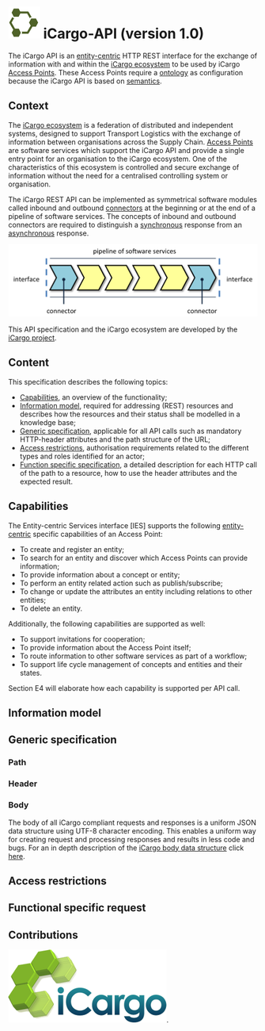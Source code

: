 ![iCargo-API logo](images/iCargo-API-64.png) iCargo-API (version 1.0)
==========

The iCargo API is an [entity-centric](docs/entity.md) HTTP REST interface for the exchange of information with and within the [iCargo ecosystem]() to be used by iCargo [Access Points](). These Access Points require a [ontology]() as configuration because the iCargo API is based on [semantics](https://en.wikipedia.org/wiki/Semantics).  

## Context
The [iCargo ecosystem]() is a federation of distributed and independent systems, designed to support Transport Logistics with the exchange of information between organisations across the Supply Chain. [Access Points]() are software services which support the iCargo API and provide a single entry point for an organisation to the iCargo ecosystem. One of the characteristics of this ecosystem is controlled and secure exchange of information without the need for a centralised controlling system or organisation.

The iCargo REST API can be implemented as symmetrical software modules called inbound and outbound [connectors](docs/connectors.md) at the beginning or at the end of a pipeline of software services. The concepts of inbound and outbound connectors are required to distinguish a [synchronous](docs/connectors.md#synchrone-vs-asynchrone) response from an [asynchronous](docs/connectors.md#synchrone-vs-asynchrone) response.

[![Pipeline of software services](images/pipeline.png)](docs/connectors.md)

This API specification and the iCargo ecosystem are developed by the [iCargo project](http://i-cargo.eu/).

## Content
This specification describes the following topics:
*  [Capabilities](#capabilities), an overview of the functionality;
*  [Information model](#model), required for addressing (REST) resources and describes how the resources and their status shall be modelled in a knowledge base; 
*  [Generic specification](#generic), applicable for all API calls such as mandatory HTTP-header attributes and the path structure of the URL;
*  [Access restrictions](#access), authorisation requirements related to the different types and roles identified for an actor;
*  [Function specific specification](#specific), a detailed description for each HTTP call of the path to a resource, how to use the header attributes and the expected result.

## <a name="capabilities"></a>Capabilities
The Entity-centric Services interface [IES] supports the following [entity-centric](docs/entity.md) specific capabilities of an Access Point:
*  To create and register an entity;
*  To search for an entity and discover which Access Points can provide information; 
*  To provide information about a concept or entity;
*  To perform an entity related action such as publish/subscribe;
*  To change or update the attributes an entity including relations to other entities;
*  To delete an entity.

Additionally, the following capabilities are supported as well:
*  To support invitations for cooperation;
*  To provide information about the Access Point itself;
*  To route information to other software services as part of a workflow;
* To support life cycle management of concepts and entities and their states.

Section E4 will elaborate how each capability is supported per API call.

## <a name="model"></a>Information model

## <a name="generic"></a> Generic specification

### Path

### Header

### Body
The body of all iCargo compliant requests and responses is a uniform JSON data structure using UTF-8 character encoding. This enables a uniform way for creating request and processing responses and results in less code and bugs.
For an in depth description of the [iCargo body data structure](docs/body.md) click [here](docs/body.md).

## <a name="access"></a>Access restrictions

## <a name="specific"></a>Functional specific request

## Contributions
[![iCargo logo](images/iCargoLogo-320.png)](http://i-cargo.eu/).


